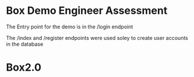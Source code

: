 # Box Demo Engineer Assessment


The Entry point for the demo is in the /login endpoint

The /index and /register endpoints were used soley to create user accounts in the database
# Box2.0
